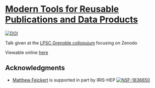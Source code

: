 # [Modern Tools for Reusable Publications and Data Products](https://lpsc-indico.in2p3.fr/event/2585/)

[![DOI](https://zenodo.org/badge/DOI/10.5281/zenodo.4292217.svg)](https://doi.org/10.5281/zenodo.4292217)

Talk given at the [LPSC Grenoble colloquium](https://lpsc-indico.in2p3.fr/event/2585/) focusing on Zenodo

Viewable online [here](https://matthewfeickert.github.io/talk-open-publishing-LPSC-Grenoble/index.html)

## Acknowledgments

- [Matthew Feickert](http://www.matthewfeickert.com/) is supported in part by IRIS-HEP
[![NSF-1836650](https://img.shields.io/badge/NSF-1836650-blue.svg)](https://nsf.gov/awardsearch/showAward?AWD_ID=1836650)
